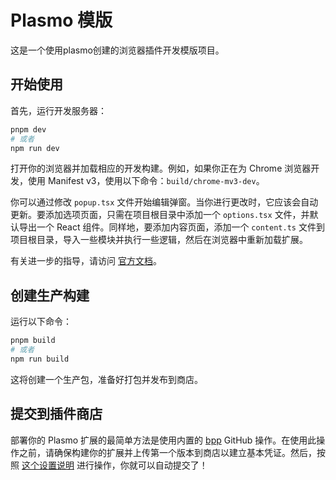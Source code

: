 # Plasmo 模版

这是一个使用plasmo创建的浏览器插件开发模版项目。

## 开始使用

首先，运行开发服务器：

```bash
pnpm dev
# 或者
npm run dev
```

打开你的浏览器并加载相应的开发构建。例如，如果你正在为 Chrome 浏览器开发，使用 Manifest v3，使用以下命令：`build/chrome-mv3-dev`。

你可以通过修改 `popup.tsx` 文件开始编辑弹窗。当你进行更改时，它应该会自动更新。要添加选项页面，只需在项目根目录中添加一个 `options.tsx` 文件，并默认导出一个 React 组件。同样地，要添加内容页面，添加一个 `content.ts` 文件到项目根目录，导入一些模块并执行一些逻辑，然后在浏览器中重新加载扩展。

有关进一步的指导，请访问 [官方文档](https://docs.plasmo.com/)。

## 创建生产构建

运行以下命令：

```bash
pnpm build
# 或者
npm run build
```

这将创建一个生产包，准备好打包并发布到商店。

## 提交到插件商店

部署你的 Plasmo 扩展的最简单方法是使用内置的 [bpp](https://bpp.browser.market) GitHub 操作。在使用此操作之前，请确保构建你的扩展并上传第一个版本到商店以建立基本凭证。然后，按照 [这个设置说明](https://docs.plasmo.com/framework/workflows/submit) 进行操作，你就可以自动提交了！
